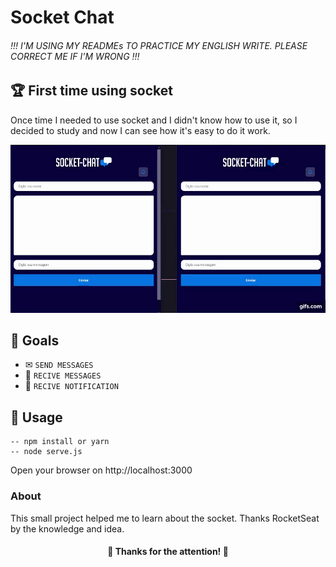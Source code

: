 # Socket Chat
###### !!! I'M USING MY READMEs TO PRACTICE MY ENGLISH WRITE. PLEASE CORRECT ME IF I'M WRONG !!!

## 🏆 First time using socket
 Once time I needed to use socket and I didn't know how to use it, so I decided to study and now I can see how it's easy to do it work.

![](0YxkVK.gif)

## 🎯 Goals
- ✉ `SEND MESSAGES`
- 📩 `RECIVE MESSAGES` 
- 🔔 `RECIVE NOTIFICATION`

## 🔌 Usage
```properties
-- npm install or yarn
-- node serve.js
```  
Open your browser on http://localhost:3000

### About
This small project helped me to learn about the socket. Thanks RocketSeat by the knowledge and idea.
<h4 align="center">
    🤘 Thanks for the attention! 🤘
</h4>
